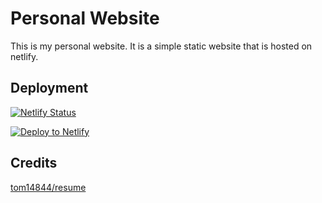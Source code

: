 # Personal Website

This is my personal website. It is a simple static website that is hosted on netlify.

## Deployment

[![Netlify Status](https://api.netlify.com/api/v1/badges/81375c86-e1c7-4ad9-8c6e-d5d41d6ae7b4/deploy-status)](https://app.netlify.com/sites/chenbingwei1201/deploys)

[![Deploy to Netlify](https://www.netlify.com/img/deploy/button.svg)](https://app.netlify.com/start/deploy?repository=https://github.com/ChenBingWei1201/ChenBingWei1201.github.io)

## Credits

[tom14844/resume](https://github.com/tom1484/resume)
